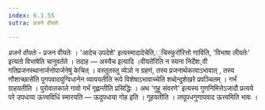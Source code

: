 ```yaml
---
index: 6.1.55
sutra: प्रजने वीयतेः

---
```

_प्रजने वीयतेः_ - प्रजन वीयतेः । 'आदेच उपदेशे' इत्यस्मादादेचेति,॒चिस्फुरो॑रित्तो णाविति, 'विभाषा लीयतेः' इत्यतो विभाषेति चानुवर्तते । तदाह  —  अस्यैच इत्यादि ।वीयते॑रिति न स्यना निर्देशः,वी गतिप्रजनस्थानार्जनोपार्जनेषु॑ केचित् । वस्तुतस्तु व्येञो न ग्रहणं, तस्य प्रजनार्थकत्वाऽभावात् , तस्य णौशाच्छासे॑ति पुगपवादयुग्विधानेन व्याययतीति रूपे विशेषाऽभावाच्चेति शब्देन्दुशेखरे प्रपञ्चितम् । गर्भं ग्राहयतीति । पुरोवातकाले गावो गर्भं गृह्णन्तीति प्रसिद्धिः । अथ 'गुहू संवरणे' इत्यस्य गुणनिमित्तेऽजादौ प्रत्यये परे उपधाया ऊत्त्वविधिं स्मारयति —  ऊदुपधाया गोह इति । गूहयतीति । लघूपधगुणापवाद ऊत्त्वमिति भावः ।